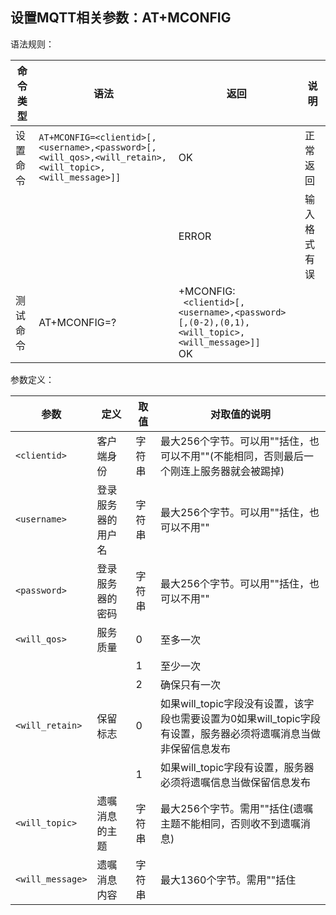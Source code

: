## 设置MQTT相关参数：AT+MCONFIG

语法规则：

| 命令类型 | 语法                                                         | 返回                                                         | 说明         |
| -------- | ------------------------------------------------------------ | ------------------------------------------------------------ | ------------ |
| 设置命令 | `AT+MCONFIG=<clientid>[,<username>,<password>[,<will_qos>,<will_retain>,<will_topic>,<will_message>]]` | OK                                                           | 正常返回     |
|          |                                                              | ERROR                                                        | 输入格式有误 |
| 测试命令 | AT+MCONFIG=?                                                 | +MCONFIG:<br>` <clientid>[,<username>,<password>[,(0-2),(0,1),<will_topic>,<will_message>]]` <br>OK |              |

 

参数定义：

| 参数             | 定义               | 取值   | 对取值的说明                                                 |
| ---------------- | ------------------ | ------ | ------------------------------------------------------------ |
| `<clientid>`     | 客户端身份         | 字符串 | 最大256个字节。可以用""括住，也可以不用""(不能相同，否则最后一个刚连上服务器就会被踢掉) |
| `<username>`     | 登录服务器的用户名 | 字符串 | 最大256个字节。可以用""括住，也可以不用""                    |
| `<password>`     | 登录服务器的密码   | 字符串 | 最大256个字节。可以用""括住，也可以不用""                    |
| `<will_qos>`     | 服务质量           | 0      | 至多一次                                                     |
|                  |                    | 1      | 至少一次                                                     |
|                  |                    | 2      | 确保只有一次                                                 |
| `<will_retain>`  | 保留标志           | 0      | 如果will_topic字段没有设置，该字段也需要设置为0如果will_topic字段有设置，服务器必须将遗嘱消息当做非保留信息发布 |
|                  |                    | 1      | 如果will_topic字段有设置，服务器必须将遗嘱信息当做保留信息发布 |
| `<will_topic>`   | 遗嘱消息的主题     | 字符串 | 最大256个字节。需用""括住(遗嘱主题不能相同，否则收不到遗嘱消息) |
| `<will_message>` | 遗嘱消息内容       | 字符串 | 最大1360个字节。需用""括住                                   |
